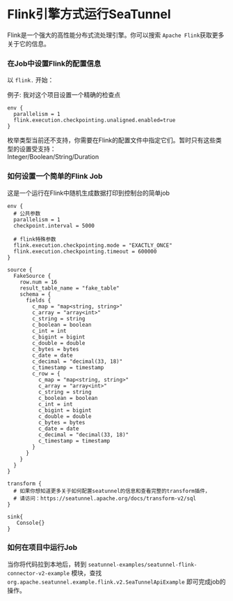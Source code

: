# Flink引擎方式运行SeaTunnel

Flink是一个强大的高性能分布式流处理引擎。你可以搜索 `Apache Flink`获取更多关于它的信息。

### 在Job中设置Flink的配置信息

以 `flink.` 开始：

例子: 我对这个项目设置一个精确的检查点

```
env {
  parallelism = 1  
  flink.execution.checkpointing.unaligned.enabled=true
}
```

枚举类型当前还不支持，你需要在Flink的配置文件中指定它们。暂时只有这些类型的设置受支持：<br/>
Integer/Boolean/String/Duration

### 如何设置一个简单的Flink Job

这是一个运行在Flink中随机生成数据打印到控制台的简单job

```
env {
  # 公共参数
  parallelism = 1
  checkpoint.interval = 5000

  # flink特殊参数
  flink.execution.checkpointing.mode = "EXACTLY_ONCE"
  flink.execution.checkpointing.timeout = 600000
}

source {
  FakeSource {
    row.num = 16
    result_table_name = "fake_table"
    schema = {
      fields {
        c_map = "map<string, string>"
        c_array = "array<int>"
        c_string = string
        c_boolean = boolean
        c_int = int
        c_bigint = bigint
        c_double = double
        c_bytes = bytes
        c_date = date
        c_decimal = "decimal(33, 18)"
        c_timestamp = timestamp
        c_row = {
          c_map = "map<string, string>"
          c_array = "array<int>"
          c_string = string
          c_boolean = boolean
          c_int = int
          c_bigint = bigint
          c_double = double
          c_bytes = bytes
          c_date = date
          c_decimal = "decimal(33, 18)"
          c_timestamp = timestamp
        }
      }
    }
  }
}

transform {
  # 如果你想知道更多关于如何配置seatunnel的信息和查看完整的transform插件，
  # 请访问：https://seatunnel.apache.org/docs/transform-v2/sql
}

sink{
   Console{}   
}
```

### 如何在项目中运行Job

当你将代码拉到本地后，转到 `seatunnel-examples/seatunnel-flink-connector-v2-example` 模块，查找 `org.apache.seatunnel.example.flink.v2.SeaTunnelApiExample` 即可完成job的操作。
